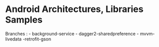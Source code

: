 # Android Architectures, Libraries Samples

Branches :
	- background-service
	- dagger2-sharedpreference
	- mvvm-livedata
	-retrofit-gson
